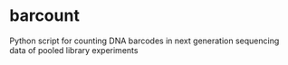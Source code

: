 # barcount
Python script for counting DNA barcodes in next generation sequencing data of pooled library experiments
